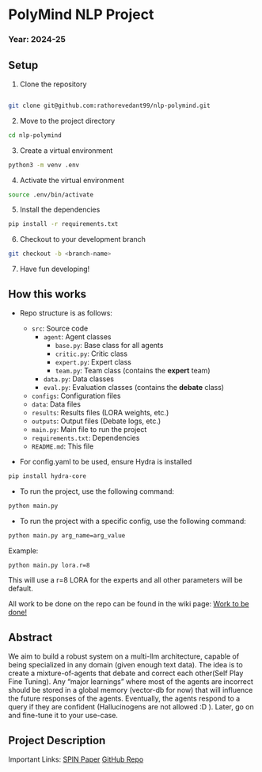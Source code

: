 # PolyMind NLP Project
### Year: 2024-25

## Setup
1. Clone the repository
```bash

git clone git@github.com:rathorevedant99/nlp-polymind.git
```
2. Move to the project directory
```bash
cd nlp-polymind
```
3. Create a virtual environment
```bash
python3 -m venv .env
```
4. Activate the virtual environment
```bash
source .env/bin/activate
```
5. Install the dependencies
```bash
pip install -r requirements.txt
```
6. Checkout to your development branch
```bash
git checkout -b <branch-name>
```
7. Have fun developing!

## How this works
- Repo structure is as follows:
    - `src`: Source code
        - `agent`: Agent classes
            - `base.py`: Base class for all agents
            - `critic.py`: Critic class
            - `expert.py`: Expert class
            - `team.py`: Team class (contains the **expert** team)
        - `data.py`: Data classes
        - `eval.py`: Evaluation classes (contains the **debate** class)
    - `configs`: Configuration files
    - `data`: Data files
    - `results`: Results files (LORA weights, etc.)
    - `outputs`: Output files (Debate logs, etc.)
    - `main.py`: Main file to run the project
    - `requirements.txt`: Dependencies
    - `README.md`: This file

- For config.yaml to be used, ensure Hydra is installed
```bash
pip install hydra-core
```

- To run the project, use the following command:
```bash
python main.py
```

- To run the project with a specific config, use the following command:
```bash
python main.py arg_name=arg_value
```
Example:
```bash
python main.py lora.r=8
```
This will use a r=8 LORA for the experts and all other parameters will be default.

All work to be done on the repo can be found in the wiki page:
[Work to be done!](https://github.com/rathorevedant99/nlp-polymind/wiki/Work-to-be-done!)

## Abstract
We aim to build a robust system on a multi-llm architecture, capable of being specialized in any domain (given enough text data). The idea is to create a mixture-of-agents that debate and correct each other(Self Play Fine Tuning). Any “major learnings” where most of the agents are incorrect should be stored in a global memory (vector-db for now) that will influence the future responses of the agents. Eventually, the agents respond to a query if they are confident (Hallucinogens are not allowed :D ). Later, go on and fine-tune it to your use-case.

## Project Description
Important Links:
[SPIN Paper](https://arxiv.org/abs/2401.01335)
[GitHub Repo](https://github.com/uclaml/SPIN)  
